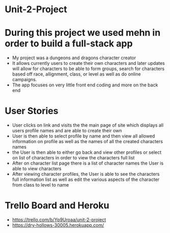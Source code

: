 # Unit-2-Project

# During this project we used mehn in order to build a full-stack app
- My project was a dungeons and dragons character creator
- It allows currently users to create their own characters and later updates will allow for characters to be able to form groups, search for characters based off race, allignment, class, or level as well as do online campaigns.
- The app focuses on very little front end coding and more on the back end


# User Stories
- User clicks on link and visits the the main page of site which displays all users profile names and are able to create their own
- User is then able to select profile by name and then view all allowed information on profile as well as the names of all the created characters names
- the User is then able to either go back and view other profiles or select on list of characters in order to view the characters full list
- After on character list page there is a list of character names the User is able to view characters
- After viewing character profiles, the User is able to see the characters full information list as well as edit the various aspects of the character from class to level to name

# Trello Board and Heroku

- https://trello.com/b/Yp9Uroaa/unit-2-project
- https://dry-hollows-30005.herokuapp.com/